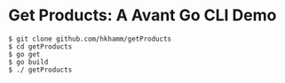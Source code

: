 # Get Products: A Avant Go CLI Demo

```
$ git clone github.com/hkhamm/getProducts
$ cd getProducts
$ go get
$ go build
$ ./ getProducts
```
